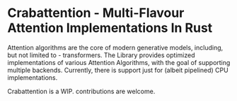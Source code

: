 # Crabattention - Multi-Flavour Attention Implementations In Rust

Attention algorithms are the core of modern generative models, including, but not limited to - transformers.
The Library provides optimized implementations of various Attention Algorithms, with the goal of supporting multiple backends.
Currently, there is support just for (albeit pipelined) CPU implementations. 




Crabattention is a WIP. contributions are welcome.

